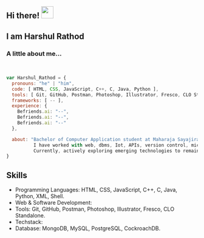 ## Hi there! <img src="https://media.giphy.com/media/cLGu3Icy4OImKOJpai/giphy.gif" width="32"> 
## I am Harshul Rathod  

###  A little about me...  

<br/>

```javascript
var Harshul_Rathod = {
  pronouns: "he" | "him",
  code: [ HTML, CSS, JavaScript, C++, C, Java, Python ],
  tools: [ Git, GitHub, Postman, Photoshop, Illustrator, Fresco, CLO Standalone ],
  frameworks: [ -- ],
  experience: {
    Befriends.ai: "--",
    Befriends.ai: "--",
    Befriends.ai: "--"
  },

  about: "Bachelor of Computer Application student at Maharaja Sayajirao University, skilled in web development.
          I have worked with web, dbms, Iot, APIs, version control, microcontroller.
          Currently, actively exploring emerging technologies to remain current with industry advancements."
}

```

## Skills

- Programming Languages: HTML, CSS, JavaScript, C++, C, Java, Python, XML, Shell.
- Web & Software Development:
- Tools: Git, GitHub, Postman, Photoshop, Illustrator, Fresco, CLO Standalone.
- Techstack:
- Database: MongoDB, MySQL, PostgreSQL, CockroachDB.
